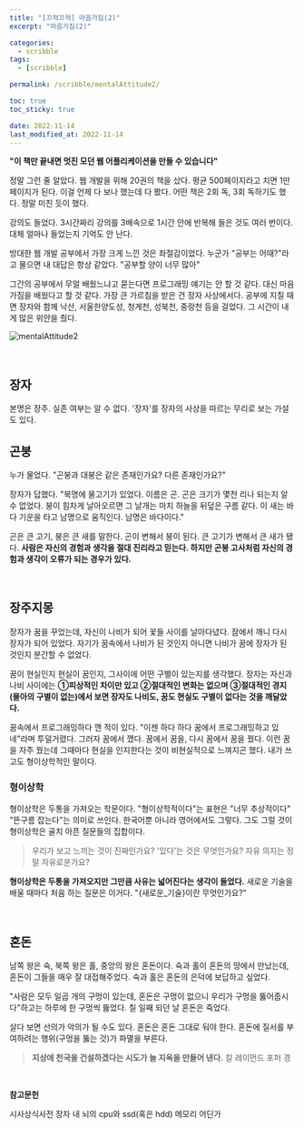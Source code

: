 ```yaml
---
title: "[끄적끄적] 마음가짐(2)"
excerpt: "마음가짐(2)"

categories:
  - scribble
tags:
  - [scribble]

permalink: /scribble/mentalAttitude2/

toc: true
toc_sticky: true

date: 2022-11-14
last_modified_at: 2022-11-14
---
```


**"이 책만 끝내면 멋진 모던 웹 어플리케이션을 만들 수 있습니다"**

정말 그런 줄 알았다. 웹 개발을 위해 20권의 책을 샀다. 평균 500페이지라고 치면 1만 페이지가 된다. 이걸 언제 다 보나 했는데 다 봤다. 어떤 책은 2회 독, 3회 독하기도 했다. 정말 미친 듯이 했다.

강의도 들었다. 3시간짜리 강의를 3배속으로 1시간 안에 반복해 들은 것도 여러 번이다. 대체 얼마나 들었는지 기억도 안 난다.

방대한 웹 개발 공부에서 가장 크게 느낀 것은 좌절감이었다. 누군가 "공부는 어때?"라고 물으면 내 대답은 항상 같았다. "공부할 양이 너무 많아"

그간의 공부에서 무얼 배웠느냐고 묻는다면 프로그래밍 얘기는 안 할 것 같다. 대신 마음가짐을 배웠다고 할 것 같다. 가장 큰 가르침을 받은 건 장자 사상에서다. 공부에 지칠 때면 장자와 함께 낙산, 서울한양도성, 청계천, 성북천, 중랑천 등을 걸었다. 그 시간이 내게 많은 위안을 줬다.

![mentalAttitude2](/assets/images/posts_img/mentalAttitudde2.jpg)

<br>

## 장자

본명은 장주. 실존 여부는 알 수 없다. '장자'를 장자의 사상을 따르는 무리로 보는 가설도 있다.

## 곤붕

누가 물었다. "곤붕과 대붕은 같은 존재인가요? 다른 존재인가요?"

장자가 답했다. "북명에 물고기가 있었다. 이름은 곤. 곤은 크기가 몇천 리나 되는지 알 수 없었다. 붕이 힘차게 날아오르면 그 날개는 마치 하늘을 뒤덮은 구름 같다. 이 새는 바다 기운을 타고 남명으로 움직인다. 남명은 바다이다."

곤은 큰 고기, 붕은 큰 새를 말한다. 곤이 변해서 붕이 된다. 큰 고기가 변해서 큰 새가 됐다. **사람은 자신의 경험과 생각을 절대 진리라고 믿는다. 하지만 곤봉 고사처럼 자신의 경험과 생각이 오류가 되는 경우가 있다.**

<br>

## 장주지몽

장자가 꿈을 꾸었는데, 자신이 나비가 되어 꽃들 사이를 날아다녔다. 잠에서 깨니 다시 장자가 되어 있었다. 자기가 꿈속에서 나비가 된 것인지 아니면 나비가 꿈에 장자가 된 것인지 분간할 수 없었다.

꿈이 현실인지 현실이 꿈인지, 그사이에 어떤 구별이 있는지를 생각했다. 장자는 자신과 나비 사이에는 **①피상적인 차이만 있고 ②절대적인 변화는 없으며 ③절대적인 경지(물아의 구별이 없는)에서 보면 장자도 나비도, 꿈도 현실도 구별이 없다는 것을 깨달았다.**

꿈속에서 프로그래밍하다 깬 적이 있다. "이젠 하다 하다 꿈에서 프로그래밍하고 있네"라며 투덜거렸다. 그러자 꿈에서 깼다. 꿈에서 꿈을, 다시 꿈에서 꿈을 꿨다. 이런 꿈을 자주 꿨는데 그때마다 현실을 인지한다는 것이 비현실적으로 느껴지곤 했다. 내가 쓰고도 형이상학적인 말이다.

### 형이상학

형이상학은 두통을 가져오는 학문이다. "형이상학적이다"는 표현은 "너무 추상적이다" "뜬구름 잡는다"는 의미로 쓰인다. 한국어뿐 아니라 영어에서도 그렇다. 그도 그럴 것이 형이상학은 골치 아픈 질문들의 집합이다.

> 우리가 보고 느끼는 것이 진짜인가요?
> '있다'는 것은 무엇인가요?
> 자유 의지는 정말 자유로운가요?

**형이상학은 두통을 가져오지만 그만큼 사유는 넓어진다는 생각이 들었다.** 새로운 기술을 배울 때마다 처음 하는 질문은 이거다. "{새로운\_기술}이란 무엇인가요?"

<br>

## 혼돈

남쪽 왕은 숙, 북쪽 왕은 홀, 중앙의 왕은 혼돈이다. 숙과 홀이 혼돈의 땅에서 만났는데, 혼돈이 그들을 매우 잘 대접해주었다. 숙과 홀은 혼돈의 은덕에 보답하고 싶었다.

"사람은 모두 일곱 개의 구멍이 있는데, 혼돈은 구멍이 없으니 우리가 구멍을 뚫어줍시다"하고는 하루에 한 구멍씩 뚫었다. 칠 일째 되던 날 혼돈은 죽었다.

살다 보면 선의가 악의가 될 수도 있다. 혼돈은 혼돈 그대로 둬야 한다. 혼돈에 질서를 부여하려는 행위(구멍을 뚫는 것)가 파멸을 부른다.

> **지상에 천국을 건설하겠다는 시도가 늘 지옥을 만들어 낸다.**
> 칼 레이먼드 포퍼 경

<br>

**참고문헌**

시사상식사전
장자
내 뇌의 cpu와 ssd(혹은 hdd) 메모리 어딘가
